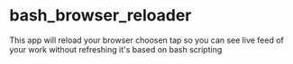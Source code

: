 # bash_browser_reloader
This app will reload your browser choosen tap so you can see live feed of your work without refreshing it's based on bash scripting
